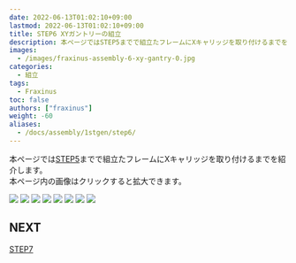 ```yaml
---
date: 2022-06-13T01:02:10+09:00
lastmod: 2022-06-13T01:02:10+09:00
title: STEP6 XYガントリーの組立
description: 本ページではSTEP5までで組立たフレームにXキャリッジを取り付けるまでを紹介します。  
images:
  - /images/fraxinus-assembly-6-xy-gantry-0.jpg
categories:
  - 組立
tags:
  - Fraxinus
toc: false
authors: ["fraxinus"]
weight: -60
aliases:
  - /docs/assembly/1stgen/step6/
---
```


本ページでは[STEP5](../step5)までで組立たフレームにXキャリッジを取り付けるまでを紹介します。  
本ページ内の画像はクリックすると拡大できます。

![](/images/fraxinus-assembly-6-xy-gantry-0.jpg)
![](/images/fraxinus-assembly-6-xy-gantry-1.jpg)
![](/images/fraxinus-assembly-6-xy-gantry-2.jpg)
![](/images/fraxinus-assembly-6-xy-gantry-3.jpg)
![](/images/fraxinus-assembly-6-xy-gantry-4.jpg)
![](/images/fraxinus-assembly-6-xy-gantry-5.jpg)
![](/images/fraxinus-assembly-6-xy-gantry-6.jpg)
![](/images/fraxinus-assembly-6-xy-gantry-7.jpg)

## NEXT

[STEP7](../step7)
